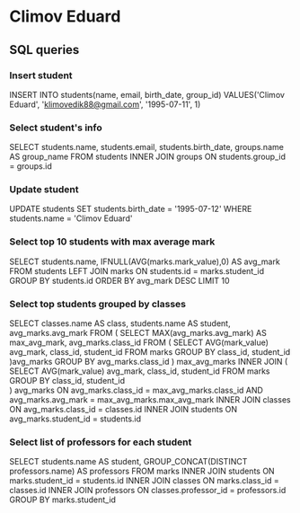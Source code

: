 # Climov Eduard

## SQL queries

### Insert student
INSERT INTO students(name, email, birth_date, group_id)
VALUES('Climov Eduard', 'klimovedik88@gmail.com', '1995-07-11', 1)

### Select student's info
SELECT 
    students.name, 
    students.email, 
    students.birth_date, 
    groups.name AS group_name
FROM students 
INNER JOIN groups 
    ON students.group_id = groups.id

### Update student
UPDATE students
SET students.birth_date = '1995-07-12'
WHERE students.name = 'Climov Eduard'

### Select top 10 students with max average mark
SELECT 
    students.name, 
    IFNULL(AVG(marks.mark_value),0) AS avg_mark
FROM students
LEFT JOIN marks 
    ON students.id = marks.student_id
GROUP BY students.id
ORDER BY avg_mark DESC
LIMIT 10

### Select top students grouped by classes
SELECT 
    classes.name AS class,
    students.name AS student,
    avg_marks.avg_mark
FROM (
    SELECT 
        MAX(avg_marks.avg_mark) AS max_avg_mark,
        avg_marks.class_id
    FROM (
        SELECT 
            AVG(mark_value) avg_mark, 
            class_id,
            student_id
        FROM marks 
        GROUP BY 
            class_id,
            student_id    
    )avg_marks
    GROUP BY
        avg_marks.class_id
) max_avg_marks
INNER JOIN (
    SELECT 
        AVG(mark_value) avg_mark, 
        class_id,
        student_id
    FROM marks 
    GROUP BY 
        class_id,
        student_id    
) avg_marks
    ON avg_marks.class_id = max_avg_marks.class_id
    AND avg_marks.avg_mark = max_avg_marks.max_avg_mark
INNER JOIN classes
    ON avg_marks.class_id = classes.id
INNER JOIN students
    ON avg_marks.student_id = students.id

### Select list of professors for each student
SELECT 
    students.name AS student,
    GROUP_CONCAT(DISTINCT professors.name) AS professors
FROM marks
INNER JOIN students
    ON marks.student_id = students.id
INNER JOIN classes
    ON marks.class_id = classes.id
INNER JOIN professors
    ON classes.professor_id = professors.id
GROUP BY marks.student_id
